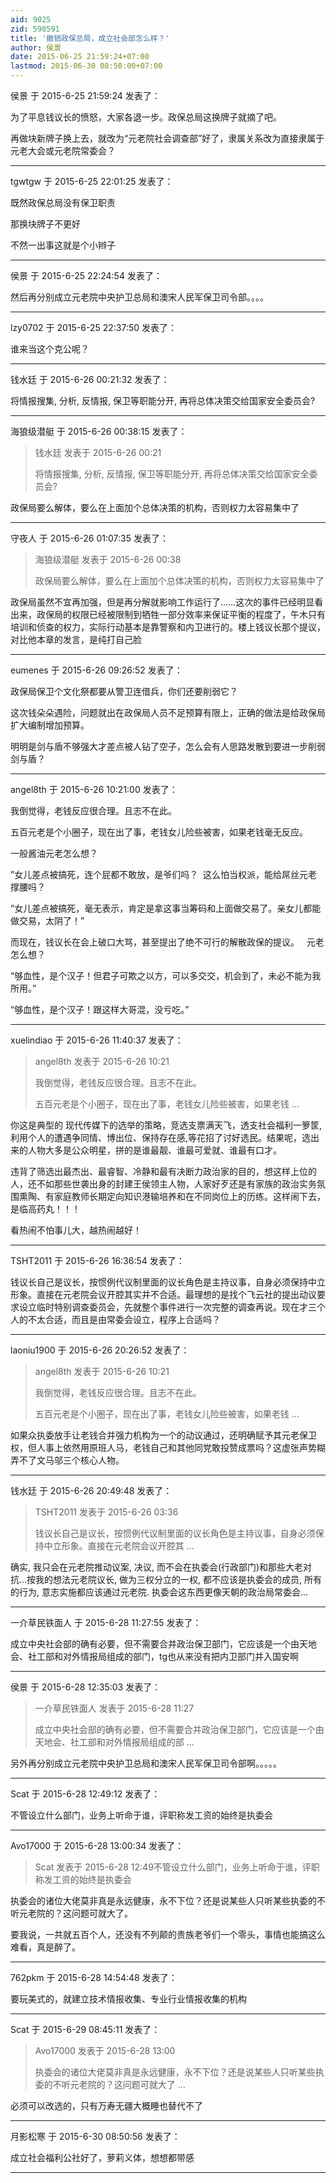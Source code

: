 ```yaml
---
aid: 9025
zid: 598591
title: '撤销政保总局，成立社会部怎么样？'
author: 侯景
date: 2015-06-25 21:59:24+07:00
lastmod: 2015-06-30 08:50:00+07:00
---
```


侯景 于 2015-6-25 21:59:24 发表了：

为了平息钱议长的愤怒，大家各退一步。政保总局这换牌子就摘了吧。

再做块新牌子换上去，就改为“元老院社会调查部”好了，隶属关系改为直接隶属于元老大会或元老院常委会？

---------

tgwtgw 于 2015-6-25 22:01:25 发表了：

既然政保总局没有保卫职责

那换块牌子不更好

不然一出事这就是个小辫子

---------

侯景 于 2015-6-25 22:24:54 发表了：

然后再分别成立元老院中央护卫总局和澳宋人民军保卫司令部。。。。

---------

lzy0702 于 2015-6-25 22:37:50 发表了：

谁来当这个克公呢？

---------

钱水廷 于 2015-6-26 00:21:32 发表了：

将情报搜集, 分析, 反情报, 保卫等职能分开, 再将总体决策交给国家安全委员会?

---------

海狼级潜艇 于 2015-6-26 00:38:15 发表了：

> 钱水廷 发表于 2015-6-26 00:21
> 
> 将情报搜集, 分析, 反情报, 保卫等职能分开, 再将总体决策交给国家安全委员会?



政保局要么解体，要么在上面加个总体决策的机构，否则权力太容易集中了

---------

守夜人 于 2015-6-26 01:07:35 发表了：

> 海狼级潜艇 发表于 2015-6-26 00:38
> 
> 政保局要么解体，要么在上面加个总体决策的机构，否则权力太容易集中了



政保局虽然不宜再加强，但是再分解就影响工作运行了……这次的事件已经明显看出来，政保局的权限已经被限制到牺牲一部分效率来保证平衡的程度了，午木只有培训和侦查的权力，实际行动基本是靠警察和内卫进行的。楼上钱议长那个提议，对比他本章的发言，是纯打自己脸

---------

eumenes 于 2015-6-26 09:26:52 发表了：

政保局保卫个文化祭都要从警卫连借兵，你们还要削弱它？

这次钱朵朵遇险，问题就出在政保局人员不足预算有限上，正确的做法是给政保局扩大编制增加预算。

明明是剑与盾不够强大才差点被人钻了空子，怎么会有人思路发散到要进一步削弱剑与盾？

---------

angel8th 于 2015-6-26 10:21:00 发表了：

我倒觉得，老钱反应很合理。且志不在此。

五百元老是个小圈子，现在出了事，老钱女儿险些被害，如果老钱毫无反应。

一般酱油元老怎么想？    

”女儿差点被搞死，连个屁都不敢放，是爷们吗？  这么怕当权派，能给屌丝元老撑腰吗？

“女儿差点被搞死，毫无表示，肯定是拿这事当筹码和上面做交易了。亲女儿都能做交易，太阴了！”

而现在，钱议长在会上破口大骂，甚至提出了绝不可行的解散政保的提议。   元老怎么想？

“够血性，是个汉子！但君子可欺之以方，可以多交交，机会到了，未必不能为我所用。”

“够血性，是个汉子！跟这样大哥混，没亏吃。”

---------

xuelindiao 于 2015-6-26 11:40:37 发表了：

> angel8th 发表于 2015-6-26 10:21
> 
> 我倒觉得，老钱反应很合理。且志不在此。
> 
> 五百元老是个小圈子，现在出了事，老钱女儿险些被害，如果老钱 ...



你这是典型的 现代传媒下的选举的策略，竞选支票满天飞，透支社会福利一箩筐,利用个人的遭遇争同情、博出位、保持存在感,等花招了讨好选民。结果呢，选出来的人物大多是公众明星，拼的是谁最靓、谁最可爱就、谁最有口才。

违背了筛选出最杰出、最睿智、冷静和最有决断力政治家的目的，想这样上位的人，还不如那些世袭出身的封建王侯领主人物，人家好歹还是有家族的政治实务氛围熏陶、有家庭教师长期定向知识港输培养和在不同岗位上的历练。这样闹下去，是临高药丸！！！

看热闹不怕事儿大，越热闹越好！

---------

TSHT2011 于 2015-6-26 16:36:54 发表了：

钱议长自己是议长，按惯例代议制里面的议长角色是主持议事，自身必须保持中立形象。直接在元老院会议开腔其实并不合适。最理想的是找个飞云社的提出动议要求设立临时特别调查委员会，先就整个事件进行一次完整的调查再说。现在才三个人的不太合适，而且是由常委会设立，程序上合适吗？

---------

laoniu1900 于 2015-6-26 20:26:52 发表了：

> angel8th 发表于 2015-6-26 10:21
> 
> 我倒觉得，老钱反应很合理。且志不在此。
> 
> 五百元老是个小圈子，现在出了事，老钱女儿险些被害，如果老钱 ...



如果众执委放手让老钱合并强力机构为一个的动议通过，还明确赋予其元老保卫权，但人事上依然用原班人马，老钱自己和其他同党敢投赞成票吗？这虚张声势糊弄不了文马邬三个核心人物。

---------

钱水廷 于 2015-6-26 20:49:48 发表了：

> TSHT2011 发表于 2015-6-26 03:36
> 
> 钱议长自己是议长，按惯例代议制里面的议长角色是主持议事，自身必须保持中立形象。直接在元老院会议开腔其 ...



确实, 我只会在元老院推动议案, 决议, 而不会在执委会(行政部门)和那些大老对抗...按我的想法元老院议长, 做为三权分立的一权, 都不应该是执委会的成员, 所有的行为, 意志实施都应该通过元老院. 执委会这东西更像天朝的政治局常委会...

---------

一介草民铁面人 于 2015-6-28 11:27:55 发表了：

成立中央社会部的确有必要，但不需要合并政治保卫部门，它应该是一个由天地会、社工部和对外情报局组成的部门，tg也从来没有把内卫部门并入国安啊

---------

侯景 于 2015-6-28 12:35:03 发表了：

> 一介草民铁面人 发表于 2015-6-28 11:27
> 
> 成立中央社会部的确有必要，但不需要合并政治保卫部门，它应该是一个由天地会、社工部和对外情报局组成的部 ...



另外再分别成立元老院中央护卫总局和澳宋人民军保卫司令部啊。。。。。

---------

Scat 于 2015-6-28 12:49:12 发表了：

不管设立什么部门，业务上听命于谁，评职称发工资的始终是执委会

---------

Avo17000 于 2015-6-28 13:00:34 发表了：

> Scat 发表于 2015-6-28 12:49不管设立什么部门，业务上听命于谁，评职称发工资的始终是执委会



执委会的诸位大佬莫非真是永远健康，永不下位？还是说某些人只听某些执委的不听元老院的？这问题可就大了。

要我说，一共就五百个人，还没有不列颠的贵族老爷们一个零头，事情也能搞这么难看，真是醉了。

---------

762pkm 于 2015-6-28 14:54:48 发表了：

要玩美式的，就建立技术情报收集、专业行业情报收集的机构

---------

Scat 于 2015-6-29 08:45:11 发表了：

> Avo17000 发表于 2015-6-28 13:00
> 
> 执委会的诸位大佬莫非真是永远健康，永不下位？还是说某些人只听某些执委的不听元老院的？这问题可就大了 ...



必须可以改选的，只有万寿无疆大概睡也替代不了

---------

月影松寒 于 2015-6-30 08:50:56 发表了：

成立社会福利公社好了，萝莉义体，想想都带感

---------

